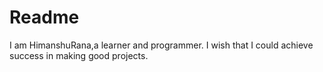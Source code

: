# Readme


I am HimanshuRana,a learner and programmer.
I wish that I could achieve success in making good projects. 
